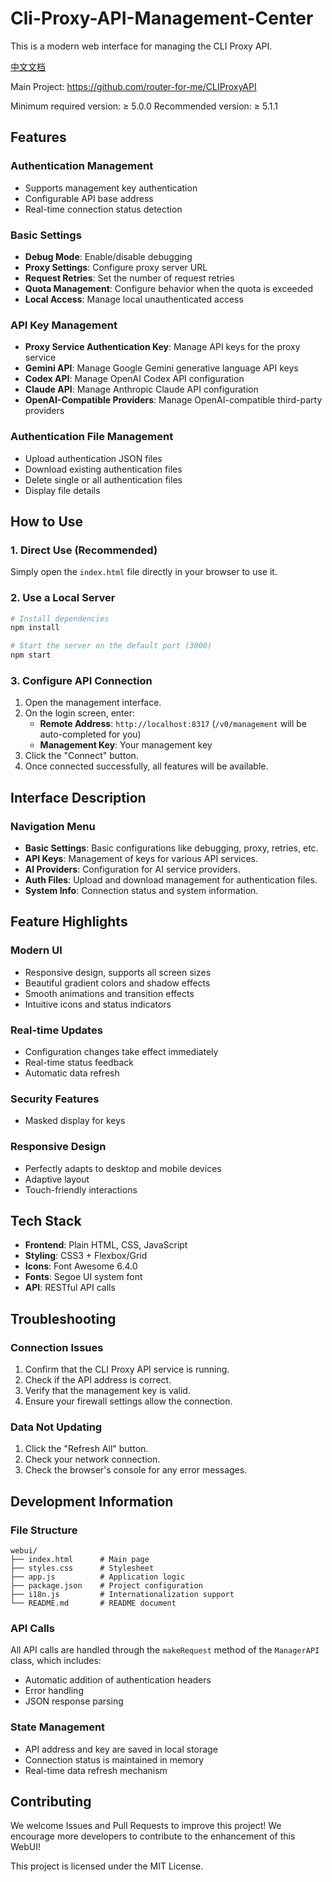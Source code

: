 # Cli-Proxy-API-Management-Center
This is a modern web interface for managing the CLI Proxy API.

[中文文档](README_CN.md)

Main Project:
https://github.com/router-for-me/CLIProxyAPI

Minimum required version: ≥ 5.0.0
Recommended version: ≥ 5.1.1

## Features

### Authentication Management
- Supports management key authentication
- Configurable API base address
- Real-time connection status detection

### Basic Settings
- **Debug Mode**: Enable/disable debugging
- **Proxy Settings**: Configure proxy server URL
- **Request Retries**: Set the number of request retries
- **Quota Management**: Configure behavior when the quota is exceeded
- **Local Access**: Manage local unauthenticated access

### API Key Management
- **Proxy Service Authentication Key**: Manage API keys for the proxy service
- **Gemini API**: Manage Google Gemini generative language API keys
- **Codex API**: Manage OpenAI Codex API configuration
- **Claude API**: Manage Anthropic Claude API configuration
- **OpenAI-Compatible Providers**: Manage OpenAI-compatible third-party providers

### Authentication File Management
- Upload authentication JSON files
- Download existing authentication files
- Delete single or all authentication files
- Display file details


## How to Use

### 1. Direct Use (Recommended)
Simply open the `index.html` file directly in your browser to use it.

### 2. Use a Local Server
```bash
# Install dependencies
npm install

# Start the server on the default port (3000)
npm start
```

### 3. Configure API Connection
1. Open the management interface.
2. On the login screen, enter:
   - **Remote Address**: `http://localhost:8317` (`/v0/management` will be auto-completed for you)
   - **Management Key**: Your management key
3. Click the "Connect" button.
4. Once connected successfully, all features will be available.

## Interface Description

### Navigation Menu
- **Basic Settings**: Basic configurations like debugging, proxy, retries, etc.
- **API Keys**: Management of keys for various API services.
- **AI Providers**: Configuration for AI service providers.
- **Auth Files**: Upload and download management for authentication files.
- **System Info**: Connection status and system information.

## Feature Highlights

### Modern UI
- Responsive design, supports all screen sizes
- Beautiful gradient colors and shadow effects
- Smooth animations and transition effects
- Intuitive icons and status indicators

### Real-time Updates
- Configuration changes take effect immediately
- Real-time status feedback
- Automatic data refresh

### Security Features
- Masked display for keys

### Responsive Design
- Perfectly adapts to desktop and mobile devices
- Adaptive layout
- Touch-friendly interactions

## Tech Stack

- **Frontend**: Plain HTML, CSS, JavaScript
- **Styling**: CSS3 + Flexbox/Grid
- **Icons**: Font Awesome 6.4.0
- **Fonts**: Segoe UI system font
- **API**: RESTful API calls

## Troubleshooting

### Connection Issues
1. Confirm that the CLI Proxy API service is running.
2. Check if the API address is correct.
3. Verify that the management key is valid.
4. Ensure your firewall settings allow the connection.

### Data Not Updating
1. Click the "Refresh All" button.
2. Check your network connection.
3. Check the browser's console for any error messages.

## Development Information

### File Structure
```
webui/
├── index.html      # Main page
├── styles.css      # Stylesheet
├── app.js          # Application logic
├── package.json    # Project configuration
├── i18n.js         # Internationalization support
└── README.md       # README document
```

### API Calls
All API calls are handled through the `makeRequest` method of the `ManagerAPI` class, which includes:
- Automatic addition of authentication headers
- Error handling
- JSON response parsing

### State Management
- API address and key are saved in local storage
- Connection status is maintained in memory
- Real-time data refresh mechanism

## Contributing
We welcome Issues and Pull Requests to improve this project! We encourage more developers to contribute to the enhancement of this WebUI!

This project is licensed under the MIT License.
